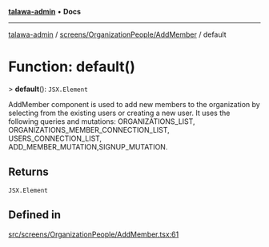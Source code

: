 [**talawa-admin**](../../../../README.md) • **Docs**

***

[talawa-admin](../../../../modules.md) / [screens/OrganizationPeople/AddMember](../README.md) / default

# Function: default()

\> **default**(): `JSX.Element`

AddMember component is used to add new members to the organization by selecting from
the existing users or creating a new user.
It uses the following queries and mutations:
 ORGANIZATIONS_LIST,
 ORGANIZATIONS_MEMBER_CONNECTION_LIST,
 USERS_CONNECTION_LIST,
 ADD_MEMBER_MUTATION,SIGNUP_MUTATION.

## Returns

`JSX.Element`

## Defined in

[src/screens/OrganizationPeople/AddMember.tsx:61](https://github.com/PalisadoesFoundation/talawa-admin/blob/3f6b41a67c6932f4c0bce6ffb822d4ef12ede8c8/src/screens/OrganizationPeople/AddMember.tsx#L61)
